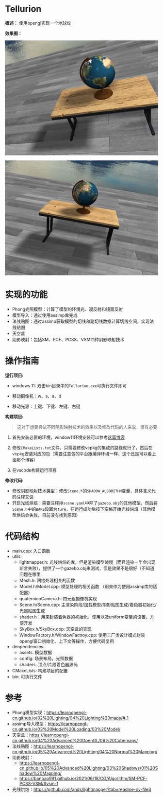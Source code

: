 # Tellurion

**概述：** 使用opengl实现一个地球仪

**效果图：** 

![地球仪效果图展示](./Tellurion.assets/Snipaste_2024-12-04_19-23-51.png)

![地球仪效果图展示](./Tellurion.assets/Snipaste_2024-12-04_19-42-38.png)

# 实现的功能

- Phong光照模型：计算了模型的环境光、漫反射和镜面反射
- 模型导入：通过使用assimp库完成
- 法线贴图：通过assimp获取模型的切线和副切线数据计算切线空间，实现法线贴图
- 天空盒
- 阴影映射：包括SM、PCF、PCSS、VSM四种阴影映射技术

# 操作指南

**运行项目:**

- windows 11: 双击bin目录中的`Tellurion.exe`可执行文件即可

- 移动摄像机：w、s、a、d

- 移动光源：上键、下键、左键、右键

**构建项目:**

> 这对于想要尝试不同阴影映射技术的效果以及修改代码的人来说，很有必要

1. 首先安装必要的环境，window11环境安装可以参考[这篇博客](https://1037827920.github.io/2024/10/31/Windows%E4%B8%8A%E5%A6%82%E4%BD%95%E4%BD%BF%E7%94%A8CMake%E6%9E%84%E5%BB%BA%E9%A1%B9%E7%9B%AE/)

2. 修改`CMakeLists.txt`文件，只需要修改vcpkg的集成的路径就行了，然后在vcpkg安装对应的包（需要注意包的平台跟编译环境一样，这个还是可以看上面那个博客）

3. 在vscode构建运行项目

**修改代码:**

- 修改阴影映射技术类型：修改`Scene.h`的`SHADOW_ALGORITHM`变量，具体含义代码注释又说
- 开启光线烘焙：需要注释掉`scene.yaml`中除了`gazebo.obj`的其他模型，然后将`Scene.h`中的`BAKE`设置为`ture`，在运行成功后按下空格开始光线烘焙（其他模型烘焙会失败，目前没有找到原因）

# 代码结构

- main.cpp: 入口函数
- utils: 
  - lightmapper.h: 光线烘焙的库，但是渲染模型贼慢（而且渲染一半会出现断言失败），提供了一个gazebo.obj来测试，但是效果不是很好（不知道问题在哪里
  - Mesh.h: 网格处理相关的函数
  - Model.h/Model.cpp: 模型处理的相关函数 （用来作为使用assimp库的适配器）
  - quaternionCamera.h: 四元组摄像机实现
  - Scene.h/Scene.cpp: 主渲染阶段/加载模型/阴影贴图生成/着色器初始化/光照贴图生成
  - shader.h：用来封装着色器的初始化、使用以及uniform变量的设置，方便开发
  - SkyBox.h/SkyBox.cpp: 天空盒的实现
  - WindowFactory.h/WindowFactroy.cpp: 使用工厂类设计模式封装opengl窗口初始化、上下文等操作，方便代码复用
- denpendencies:
  - assets: 模型数据
  - config: 场景布局，光照数据
  - shaders: 顶点/片段着色器源码
- CMakeLists: 构建项目的配置
- bin: 可执行文件

# 参考

- Phong模型实现：https://learnopengl-cn.github.io/02%20Lighting/04%20Lighting%20maps/#_1
- assimp导入模型：https://learnopengl-cn.github.io/03%20Model%20Loading/03%20Model/
- 天空盒：https://learnopengl-cn.github.io/04%20Advanced%20OpenGL/06%20Cubemaps/
- 法线贴图：https://learnopengl-cn.github.io/05%20Advanced%20Lighting/04%20Normal%20Mapping/
- 阴影映射：
  - https://learnopengl-cn.github.io/05%20Advanced%20Lighting/03%20Shadows/01%20Shadow%20Mapping/
  - https://banbao991.github.io/2021/06/18/CG/Algorithm/SM-PCF-PCSS-VSM/#vsm-1
- 光线烘焙：https://github.com/ands/lightmapper?tab=readme-ov-file3